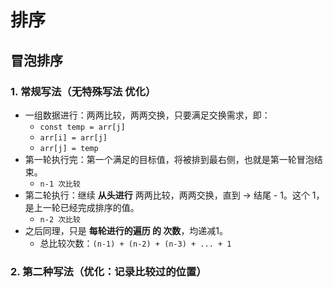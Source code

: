 # 排序

## 冒泡排序

### 1. 常规写法（无特殊写法 优化）

- 一组数据进行：两两比较，两两交换，只要满足交换需求，即：
  - `const temp = arr[j]`
  - `arr[i] = arr[j]`
  - `arr[j] = temp`
- 第一轮执行完：第一个满足的目标值，将被排到最右侧，也就是第一轮冒泡结束。
  - `n-1 次比较`
- 第二轮执行：继续 **从头进行** 两两比较，两两交换，直到 -> 结尾 - 1。这个 1，是上一轮已经完成排序的值。
  - `n-2 次比较`
- 之后同理，只是 **每轮进行的遍历 的 次数**，均递减1。
  - 总比较次数：`(n-1) + (n-2) + (n-3) + ... + 1`

### 2. 第二种写法（优化：记录比较过的位置）
